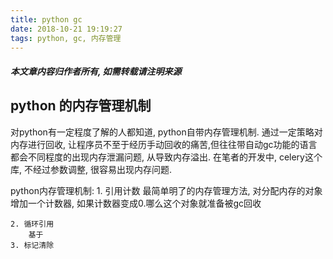 ```yaml
---
title: python gc
date: 2018-10-21 19:19:27
tags: python, gc, 内存管理
---
```

#### ***本文章内容归作者所有, 如需转载请注明来源***
## python 的内存管理机制

对python有一定程度了解的人都知道, python自带内存管理机制. 通过一定策略对内存进行回收, 让程序员不至于经历手动回收的痛苦,但往往带自动gc功能的语言
都会不同程度的出现内存泄漏问题, 从导致内存溢出. 在笔者的开发中, celery这个库, 不经过参数调整, 很容易出现内存问题.

python内存管理机制:
    1. 引用计数
        最简单明了的内存管理方法, 对分配内存的对象增加一个计数器, 如果计数器变成0.哪么这个对象就准备被gc回收
       
    2. 循环引用
        基于
    3. 标记清除
        